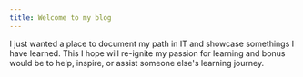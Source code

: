 ```yaml
---
title: Welcome to my blog
---
```

I just wanted a place to document my path in IT and showcase somethings I have learned.  This I hope will re-ignite my passion for learning and bonus would be to help, inspire, or assist someone else's learning journey.
